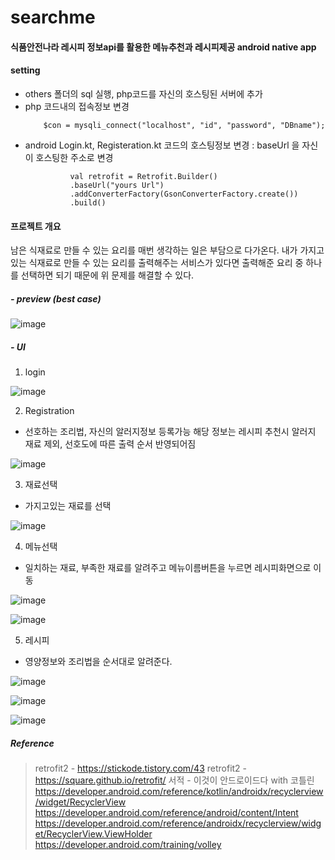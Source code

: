 # searchme
#### 식품안전나라 레시피 정보api를 활용한 메뉴추천과 레시피제공 android native app
#### setting
- others 폴더의 sql 실행, php코드를 자신의 호스팅된 서버에 추가
- php 코드내의 접속정보 변경
  ```
      $con = mysqli_connect("localhost", "id", "password", "DBname");
  ```
- android Login.kt, Registeration.kt 코드의 호스팅정보 변경 : baseUrl 을 자신이 호스팅한 주소로 변경
  ```
            val retrofit = Retrofit.Builder()
            .baseUrl("yours Url") 
            .addConverterFactory(GsonConverterFactory.create())
            .build()
  ```          
  
#### 프로젝트 개요

남은 식재료로 만들 수 있는 요리를 매번 생각하는 일은 부담으로 다가온다. 내가 가지고 있는 식재료로 
만들 수 있는 요리를 출력해주는 서비스가 있다면 출력해준 요리 중 하나를 선택하면 되기 때문에 위 문제를 해결할 수 있다.
##### - preview (best case)
![image](https://user-images.githubusercontent.com/81247213/148017281-86f56640-cb28-4055-8a70-4af89139cf07.png)

##### - UI
1. login 

![image](https://user-images.githubusercontent.com/81247213/148018721-9b7eaba9-427d-4216-9cba-543d91bbd329.png)

2. Registration
- 선호하는 조리법, 자신의 알러지정보 등록가능 해당 정보는 레시피 추천시 알러지 재료 제외, 선호도에 따른 출력 순서 반영되어짐 

![image](https://user-images.githubusercontent.com/81247213/148018865-3a5e8db9-1917-41a8-ba68-d4fa51b1bbe8.png)

3. 재료선택
- 가지고있는 재료를 선택

![image](https://user-images.githubusercontent.com/81247213/148019301-69addf58-7989-4d43-80c3-e7abf6ef18ea.png)

4. 메뉴선택
- 일치하는 재료, 부족한 재료를 알려주고 메뉴이름버튼을 누르면 레시피화면으로 이동

![image](https://user-images.githubusercontent.com/81247213/148019345-3660aac2-ce50-41e3-bd0e-f6cdd1bddc5b.png)

![image](https://user-images.githubusercontent.com/81247213/148019411-beff3058-0dc7-49af-ba70-5fe22c21fc89.png)


5. 레시피
- 영양정보와 조리법을 순서대로 알려준다.

![image](https://user-images.githubusercontent.com/81247213/148019447-64bbe624-90f3-43a9-9b15-b9382c5a6b96.png)

![image](https://user-images.githubusercontent.com/81247213/148019503-6f483c1e-0906-42cc-b415-dfbcfd873f4b.png)

![image](https://user-images.githubusercontent.com/81247213/148019481-642aabe7-c5b1-43b5-9fdc-56f2c5aaefa1.png)

##### Reference
> retrofit2 - https://stickode.tistory.com/43
> retrofit2 - https://square.github.io/retrofit/
> 서적 - 이것이 안드로이드다 with 코틀린 
> https://developer.android.com/reference/kotlin/androidx/recyclerview/widget/RecyclerView
> https://developer.android.com/reference/android/content/Intent
> https://developer.android.com/reference/androidx/recyclerview/widget/RecyclerView.ViewHolder
> https://developer.android.com/training/volley


